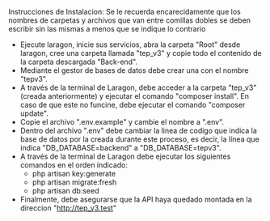 Instrucciones de Instalacion:
Se le recuerda encarecidamente que los nombres de carpetas y archivos que van entre comillas dobles se deben escribir sin las mismas a menos que se indique lo contrario

- Ejecute laragon, inicie sus servicios, abra la carpeta "Root" desde laragon, cree una carpeta llamada "tep_v3" y copie todo el contenido de la carpeta descargada "Back-end".
- Mediante el gestor de bases de datos debe crear una con el nombre "tepv3".
- A través de la terminal de Laragon, debe acceder a la carpeta "tep_v3" (creada anteriormente) y ejecutar el comando "composer install". En caso de que este no funcine, debe ejecutar el comando "composer update".
- Copie el archivo ".env.example" y cambie el nombre a ".env".
- Dentro del archivo ".env" debe cambiar la linea de codigo que indica la base de datos por la creada durante este proceso, es decir, la línea que indica "DB_DATABASE=backend" a "DB_DATABASE=tepv3".
- A través de la terminal de Laragon debe ejecutar los siguientes comandos en el orden indicado:
    -   php artisan key:generate
    -   php artisan migrate:fresh
    -   php artisan db:seed
- Finalmente, debe asegurarse que la API haya quedado montada en la direccion "http://tep_v3.test"
